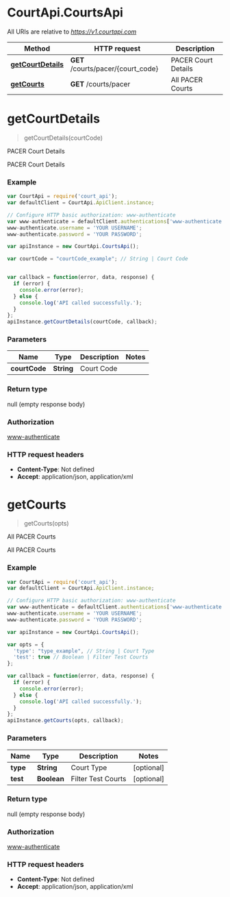 # CourtApi.CourtsApi

All URIs are relative to *https://v1.courtapi.com*

Method | HTTP request | Description
------------- | ------------- | -------------
[**getCourtDetails**](CourtsApi.md#getCourtDetails) | **GET** /courts/pacer/{court_code} | PACER Court Details
[**getCourts**](CourtsApi.md#getCourts) | **GET** /courts/pacer | All PACER Courts


<a name="getCourtDetails"></a>
# **getCourtDetails**
> getCourtDetails(courtCode)

PACER Court Details

PACER Court Details

### Example
```javascript
var CourtApi = require('court_api');
var defaultClient = CourtApi.ApiClient.instance;

// Configure HTTP basic authorization: www-authenticate
var www-authenticate = defaultClient.authentications['www-authenticate'];
www-authenticate.username = 'YOUR USERNAME';
www-authenticate.password = 'YOUR PASSWORD';

var apiInstance = new CourtApi.CourtsApi();

var courtCode = "courtCode_example"; // String | Court Code


var callback = function(error, data, response) {
  if (error) {
    console.error(error);
  } else {
    console.log('API called successfully.');
  }
};
apiInstance.getCourtDetails(courtCode, callback);
```

### Parameters

Name | Type | Description  | Notes
------------- | ------------- | ------------- | -------------
 **courtCode** | **String**| Court Code | 

### Return type

null (empty response body)

### Authorization

[www-authenticate](../README.md#www-authenticate)

### HTTP request headers

 - **Content-Type**: Not defined
 - **Accept**: application/json, application/xml

<a name="getCourts"></a>
# **getCourts**
> getCourts(opts)

All PACER Courts

All PACER Courts

### Example
```javascript
var CourtApi = require('court_api');
var defaultClient = CourtApi.ApiClient.instance;

// Configure HTTP basic authorization: www-authenticate
var www-authenticate = defaultClient.authentications['www-authenticate'];
www-authenticate.username = 'YOUR USERNAME';
www-authenticate.password = 'YOUR PASSWORD';

var apiInstance = new CourtApi.CourtsApi();

var opts = { 
  'type': "type_example", // String | Court Type
  'test': true // Boolean | Filter Test Courts
};

var callback = function(error, data, response) {
  if (error) {
    console.error(error);
  } else {
    console.log('API called successfully.');
  }
};
apiInstance.getCourts(opts, callback);
```

### Parameters

Name | Type | Description  | Notes
------------- | ------------- | ------------- | -------------
 **type** | **String**| Court Type | [optional] 
 **test** | **Boolean**| Filter Test Courts | [optional] 

### Return type

null (empty response body)

### Authorization

[www-authenticate](../README.md#www-authenticate)

### HTTP request headers

 - **Content-Type**: Not defined
 - **Accept**: application/json, application/xml

